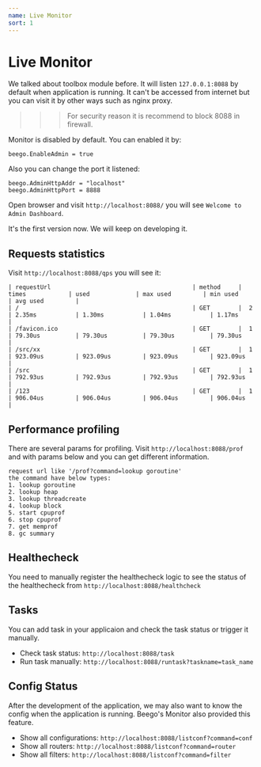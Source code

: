 ```yaml
---
name: Live Monitor
sort: 1
---
```


# Live Monitor

We talked about toolbox module before. It will listen `127.0.0.1:8088` by default when application is running. It can't be accessed from internet but you can visit it by other ways such as nginx proxy.

>>> For security reason it is recommend to block 8088 in firewall.

Monitor is disabled by default. You can enabled it by:

	beego.EnableAdmin = true
	
Also you can change the port it listened:

	beego.AdminHttpAddr = "localhost"
	beego.AdminHttpPort = 8888
	
Open browser and visit `http://localhost:8088/` you will see `Welcome to Admin Dashboard`.

It's the first version now. We will keep on developing it.
	
## Requests statistics

Visit `http://localhost:8088/qps` you will see it:

	| requestUrl                                        | method     | times            | used             | max used         | min used         | avg used         |
	| /                                                 | GET        |  2               | 2.35ms           | 1.30ms           | 1.04ms           | 1.17ms           |
	| /favicon.ico                                      | GET        |  1               | 79.30us          | 79.30us          | 79.30us          | 79.30us          |
	| /src/xx                                           | GET        |  1               | 923.09us         | 923.09us         | 923.09us         | 923.09us         |
	| /src                                              | GET        |  1               | 792.93us         | 792.93us         | 792.93us         | 792.93us         |
	| /123                                              | GET        |  1               | 906.04us         | 906.04us         | 906.04us         | 906.04us         |

## Performance profiling

There are several params for profiling. Visit `http://localhost:8088/prof` and with params below and you can get different information.

	request url like '/prof?command=lookup goroutine'
	the command have below types:
	1. lookup goroutine
	2. lookup heap
	3. lookup threadcreate
	4. lookup block
	5. start cpuprof
	6. stop cpuprof
	7. get memprof
	8. gc summary


## Healthecheck

You need to manually register the healthecheck logic to see the status of the healthecheck from `http://localhost:8088/healthcheck`

## Tasks

You can add task in your applicaion and check the task status or trigger it manually.

- Check task status: `http://localhost:8088/task`
- Run task manually: `http://localhost:8088/runtask?taskname=task_name`

## Config Status

After the development of the application, we may also want to know the config when the application is running. Beego's Monitor also provided this feature.

- Show all configurations: `http://localhost:8088/listconf?command=conf`
- Show all routers: `http://localhost:8088/listconf?command=router`
- Show all filters: `http://localhost:8088/listconf?command=filter`
